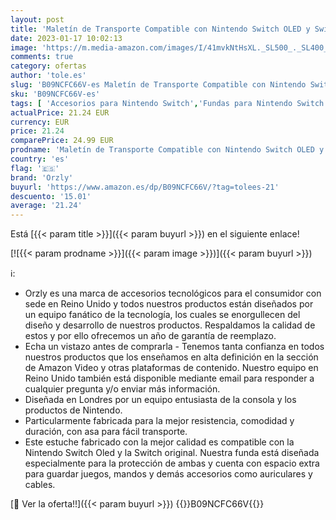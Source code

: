 ```yaml
---
layout: post
title: 'Maletín de Transporte Compatible con Nintendo Switch OLED y Switch Original Marca Orzly Color Negro con múltiples Compartimentos para Accesorios - edición Caja Regalo'
date: 2023-01-17 10:02:13
image: 'https://m.media-amazon.com/images/I/41mvkNtHsXL._SL500_._SL400_.jpg'
comments: true
category: ofertas
author: 'tole.es'
slug: 'B09NCFC66V-es Maletín de Transporte Compatible con Nintendo Switch OLED...'
sku: 'B09NCFC66V-es'
tags: [ 'Accesorios para Nintendo Switch','Fundas para Nintendo Switch','Fundas y almacenamiento para Nintendo Switch','Hardware y juegos para Nintendo Switch','Videojuegos','nintendo','orzly','🇪🇸', ]
actualPrice: 21.24 EUR
currency: EUR
price: 21.24
comparePrice: 24.99 EUR
prodname: 'Maletín de Transporte Compatible con Nintendo Switch OLED y Switch Original Marca Orzly Color Negro con múltiples Compartimentos para Accesorios - edición Caja Regalo'
country: 'es'
flag: '🇪🇸'
brand: 'Orzly'
buyurl: 'https://www.amazon.es/dp/B09NCFC66V/?tag=tolees-21'
descuento: '15.01'
average: '21.24'
---
```


Está [{{< param title >}}]({{< param buyurl >}}) en el siguiente enlace!

[![{{< param prodname >}}]({{< param image >}})]({{< param buyurl >}})

ℹ️:

- Orzly es una marca de accesorios tecnológicos para el consumidor con sede en Reino Unido y todos nuestros productos están diseñados por un equipo fanático de la tecnología, los cuales se enorgullecen del diseño y desarrollo de nuestros productos. Respaldamos la calidad de estos y por ello ofrecemos un año de garantía de reemplazo.
- Echa un vistazo antes de comprarla - Tenemos tanta confianza en todos nuestros productos que los enseñamos en alta definición en la sección de Amazon Video y otras plataformas de contenido. Nuestro equipo en Reino Unido también está disponible mediante email para responder a cualquier pregunta y/o enviar más información.
- Diseñada en Londres por un equipo entusiasta de la consola y los productos de Nintendo.
- Particularmente fabricada para la mejor resistencia, comodidad y duración, con asa para fácil transporte.
- Este estuche fabricado con la mejor calidad es compatible con la Nintendo Switch Oled y la Switch original. Nuestra funda está diseñada especialmente para la protección de ambas y cuenta con espacio extra para guardar juegos, mandos y demás accesorios como auriculares y cables.

[🛒 Ver la oferta!!]({{< param buyurl >}})
{{<world>}}B09NCFC66V{{</world>}}
